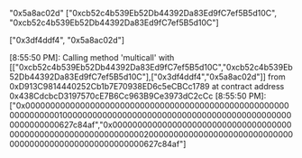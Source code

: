 "0x5a8ac02d"
["0xcb52c4b539Eb52Db44392Da83Ed9fC7ef5B5d10C", "0xcb52c4b539Eb52Db44392Da83Ed9fC7ef5B5d10C"]

["0x3df4ddf4", "0x5a8ac02d"]

[8:55:50 PM]: Calling method 'multicall' with [["0xcb52c4b539Eb52Db44392Da83Ed9fC7ef5B5d10C","0xcb52c4b539Eb52Db44392Da83Ed9fC7ef5B5d10C"],["0x3df4ddf4","0x5a8ac02d"]] from 0xD913C9814440252Cb1b7E70938ED6c5eCBCc1789 at contract address 0x438CdcbcD3197570cE7B6Cc963B9Ce3973dC2cCc
[8:55:50 PM]: ["0x000000000000000000000000000000000000000000000000000000000000000100000000000000000000000000000000000000000000000000000000627c84af","0x000000000000000000000000000000000000000000000000000000000000000200000000000000000000000000000000000000000000000000000000627c84af"]
